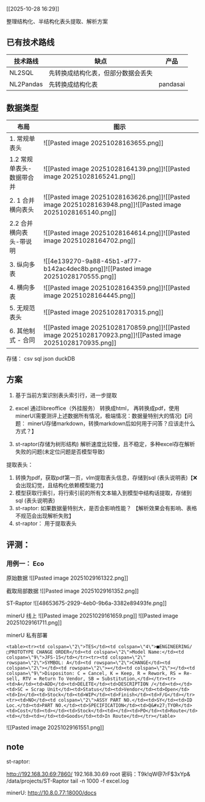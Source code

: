 
[[2025-10-28 16:29]]


整理结构化、半结构化表头提取、解析方案


## 已有技术路线


| 技术路线      | 缺点                | 产品       |
| --------- | ----------------- | -------- |
| NL2SQL    | 先转换成结构化表，但部分数据会丢失 |          |
| NL2Pandas | 先转换成结构化表          | pandasai |



## 数据类型

| 布局              | 图示                                                                                                           |
| --------------- | ------------------------------------------------------------------------------------------------------------ |
| 1. 常规单表头        | ![[Pasted image 20251028163655.png]]                                                                         |
| 1.2 常规单表头-数据带合并 | ![[Pasted image 20251028164139.png]]![[Pasted image 20251028165241.png]]                                     |
| 2. 1 合并横向表头     | ![[Pasted image 20251028163626.png]]![[Pasted image 20251028163948.png]]![[Pasted image 20251028165140.png]] |
| 2.2 合并横向表头-带说明  | ![[Pasted image 20251028164614.png]]![[Pasted image 20251028164702.png]]                                     |
| 3. 纵向多表         | ![[4e139270-9a88-45b1-af77-b142ac4dec8b.png]]![[Pasted image 20251028170555.png]]                            |
| 4. 横向多表         | ![[Pasted image 20251028164359.png]]![[Pasted image 20251028164445.png]]                                     |
| 5. 无规范表头        | ![[Pasted image 20251028170315.png]]                                                                         |
| 6. 其他制式 - 合同    | ![[Pasted image 20251028170859.png]]![[Pasted image 20251028170923.png]]![[Pasted image 20251028170935.png]] |





存储：
csv
sql
json
duckDB

## 方案

1. 基于当前方案识别表头索引行，进一步提取
2. excel 通过libreoffice（外挂服务） 转换成html， 再转换成pdf，使用minerU(需要测评上述数据所有情况，极端情况：数据量特别大的情况)【问题： minerU存储markdown，转换markdown后如何用于问答？应该走什么方式？】

3. st-raptor(存储为树形结构) 解析速度比较慢，且不稳定，多种excel存在解析失败的问题(未定位问题是否模型导致)

提取表头：
1. 转换为pdf，获取pdf第一页，vlm提取表头信息，存储到sql (表头说明表)【❌会出现幻觉，且结构化依赖模型能力】
2. 模型获取行索引，将行索引前的所有文本输入到模型中结构话提取，存储到sql (表头说明表)
3. st-raptor: 如果数据量特别大，是否会影响性能？ 【解析效果会有影响、表格不规范会出现解析失败】
4. st-raptor： 用于提取表头


## 评测：

### 用例一： Eco

原始数据
![[Pasted image 20251029161322.png]]

截取局部数据
![[Pasted image 20251029161352.png]]


ST-Raptor
![[48653675-2929-4eb0-9b6a-3382e89493fe.png]]


minerU 线上
![[Pasted image 20251029161659.png]]
![[Pasted image 20251029161711.png]]



minerU 私有部署
```
<table><tr><td colspan=\"2\">TES</td><td colspan=\"4\">■ENGINEERING/□PROTOTYPE CHANGE ORDER</td><td colspan=\"2\">Model Name:</td><td colspan=\"9\">JFS-15</td></tr><tr><td colspan=\"2\" rowspan=\"2\">SYMBOL: A</td><td rowspan=\"2\">CHANGE</td><td colspan=\"2\"></td><td rowspan=\"2\">=</td><td colspan=\"2\"></td><td colspan=\"9\">Dispositon: C = Cancel, K = Keep, R = Rework, RS = Re-sell, RTV = Return To Vendor, SB = Substitution,</td></tr><tr><td>A</td><td>ADD</td><td>DELETE</td><td>DESCRIPTION /</td><td></td><td>SC = Scrap Unit</td><td>Status</td><td>Vendor</td><td>Open</td><td>In</td><td>Stock</td><td>WIP</td><td>Finish</td><td>F/G</td></tr><tr><td>NO</td><td colspan=\"2\">ASSY PART NO.</td><td>SY</td><td>ID Loc.</td><td>PART NO.</td><td>SPECIFICATION</td><td>Q&#x27;TYOR</td><td>Cost</td><td></td><td>Stock</td><td></td><td>PO</td><td>Route</td><td></td><td></td><td>Goods</td><td>In Route</td></tr></table>
```

![[Pasted image 20251029161551.png]]



## note

st-raptor:

http://192.168.30.69:7860/
192.168.30.69
root 密码：T9k!qW@7rF$3xYp&
/data/projects/ST-Raptor
tail -n 1000 -f excel.log

minerU:
http://10.8.0.77:18000/docs

